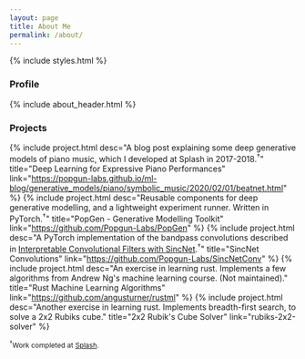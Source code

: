 ```yaml
---
layout: page
title: About Me
permalink: /about/
---
```


{% include styles.html %}

<style>
    .post-title {
        display: none;
    }
    .fine-print {
        font-size: 12px;
    }
</style>

### Profile

{% include about_header.html %}

### Projects

{% include project.html
    desc="A blog post explaining some deep generative models of piano music, which I developed at Splash in 2017-2018.<sup>&#8224;</sup>"
    title="Deep Learning for Expressive Piano Performances"
    link="https://popgun-labs.github.io/ml-blog/generative_models/piano/symbolic_music/2020/02/01/beatnet.html"
%}
{% include project.html
    desc="Reusable components for deep generative modelling, and a lightweight experiment runner. Written in PyTorch.<sup>&#8224;</sup>"
    title="PopGen - Generative Modelling Toolkit"
    link="https://github.com/Popgun-Labs/PopGen"
%}
{% include project.html
    desc="A PyTorch implementation of the bandpass convolutions described in <a href='https://arxiv.org/abs/1811.09725'>Interpretable Convolutional Filters with SincNet</a>.<sup>&#8224;</sup>"
    title="SincNet Convolutions"
    link="https://github.com/Popgun-Labs/SincNetConv"
%}
{% include project.html
    desc="An exercise in learning rust. Implements a few algorithms from Andrew Ng's machine learning course. (Not maintained)."
    title="Rust Machine Learning Algorithms"
    link="https://github.com/angusturner/rustml"
%}
{% include project.html
    desc="Another exercise in learning rust. Implements breadth-first search, to solve a 2x2 Rubiks cube."
    title="2x2 Rubik's Cube Solver"
    link="rubiks-2x2-solver"
%}




<div class='fine-print'>
    <sup>&#8224;</sup>Work completed at <a href="https://www.splashhq.com/tools">Splash</a>.
</div>

[Splash]: https://www.splashhq.com/tools